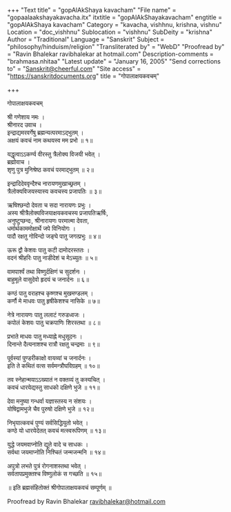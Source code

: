 +++
"Text title" = "gopAlAkShaya kavacham"
"File name" = "gopaalaakshayakavacha.itx"
itxtitle = "gopAlAkShayakavacham"
engtitle = "gopAlAkShaya kavacham"
Category = "kavacha, vishhnu, krishna, vishnu"
Location = "doc_vishhnu"
Sublocation = "vishhnu"
SubDeity = "krishna"
Author = "Traditional"
Language = "Sanskrit"
Subject = "philosophy/hinduism/religion"
"Transliterated by" = "WebD"
"Proofread by" = "Ravin Bhalekar ravibhalekar at hotmail.com"
Description-comments = "brahmasa.nhitaa"
"Latest update" = "January 16, 2005"
"Send corrections to" = "Sanskrit@cheerful.com"
"Site access" = "https://sanskritdocuments.org"
title = "गोपालाक्षयकवचम्"

+++
  
 गोपालाक्षयकवचम्   
  
श्री गणेशाय नमः ।  
श्रीनारद उवाच ।  
इन्द्राद्यमरवर्गेषु ब्रह्मन्यत्परमाऽद्भुतम् ।  
अक्षयं कवचं नाम कथयस्व मम प्रभो ॥ १॥  
  
यद्धृत्वाऽऽकर्ण्य वीरस्तु त्रैलोक्य विजयी भवेत् ।  
ब्रह्मोवाच ।  
शृणु पुत्र मुनिश्रेष्ठ कवचं परमाद्भुतम् ॥ २॥  
  
इन्द्रादिदेववृन्दैश्च नारायणमुखाच्छ्रतम् ।  
त्रैलोक्यविजयस्यास्य कवचस्य प्रजापतिः ॥ ३॥  
  
ऋषिश्छन्दो देवता च सदा नारायणः प्रभुः ।  
अस्य श्रीत्रैलोक्यविजयाक्षयकवचस्य प्रजापतिऋर्षिः,  
अनुष्टुप्छन्दः, श्रीनारायणः परमात्मा देवता,  
धर्मार्थकाममोक्षार्थे जपे विनियोगः ।  
पादौ रक्षतु गोविन्दो जङ्घे पातु जगत्प्रभुः ॥ ४॥  
  
ऊरू द्वौ केशवः पातु कटी दामोदरस्ततः ।  
वदनं श्रीहरिः पातु नाडीदेशं च मेऽच्युतः ॥ ५॥  
  
वामपार्श्वं तथा विष्णुर्दक्षिणं च सुदर्शनः ।  
बाहुमूले वासुदेवो हृदयं च जनार्दनः ॥ ६॥  
  
कण्ठं पातु वराहश्च कृष्णश्च मुखमण्डलम् ।  
कर्णौ मे माधवः पातु हृषीकेशश्च नासिके ॥ ७॥  
  
नेत्रे नारायणः पातु ललाटं गरुडध्वजः ।  
कपोलं केशवः पातु चक्रपाणिः शिरस्तथा ॥ ८॥  
  
प्रभाते माधवः पातु मध्याह्ने मधुसूदनः ।  
दिनान्ते दैत्यनाशश्च रात्रौ रक्षतु चन्द्रमाः ॥ ९॥  
  
पूर्वस्यां पुण्डरीकाक्षो वायव्यां च जनार्दनः ।  
इति ते कथितं वत्स सर्वमन्त्रौघविग्रहम् ॥ १०॥  
  
तव स्नेहान्मयाऽऽख्यातं न वक्तव्यं तु कस्यचित् ।  
कवचं धारयेद्यस्तु साधको दक्षिणे भुजे ॥ ११॥  
  
देवा मनुष्या गन्धर्वा यज्ञास्तस्य न संशयः ।  
योषिद्वामभुजे चैव पुरुषो दक्षिणे भुजे ॥ १२॥  
  
निभृयात्कवचं पुण्यं सर्वसिद्धियुतो भवेत् ।  
कण्ठे यो धारयेदेतत् कवचं मत्स्वरूपिणम् ॥ १३॥  
  
युद्धे जयमवाप्नोति द्यूते वादे च साधकः ।  
सर्वथा जयमाप्नोति निश्चितं जन्मजन्मनि ॥ १४॥  
  
अपुत्रो लभते पुत्रं रोगनाशस्तथा भवेत् ।  
सर्वतापप्रमुक्तश्च विष्णुलोकं स गच्छति ॥ १५॥  
  
॥ इति ब्रह्मसंहितोक्तं श्रीगोपालाक्षयकवचं सम्पूर्णम् ॥  
  
  
Proofread by Ravin Bhalekar ravibhalekar@hotmail.com  

